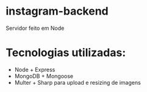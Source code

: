 # instagram-backend
Servidor feito em Node
# Tecnologias utilizadas:
* Node + Express
* MongoDB + Mongoose
* Multer + Sharp para upload e resizing de imagens
